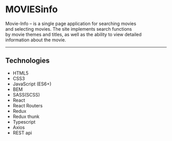 # MOVIESinfo


Movie-Info – is a single page application for searching movies<br> and selecting movies. The site implements search functions<br> by movie themes and titles, as well as the ability to view detailed<br> information about the movie.

---


## Technologies

* HTML5
* CSS3
* JavaScript (ES6+)
* BEM
* SASS(SCSS)
* React
* React Routers
* Redux
* Redux thunk
* Typescript
* Axios
* REST api

